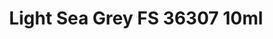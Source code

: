 ---
layout: product
title: "Light Sea Grey FS 36307 10ml"
price: "330" 
desc: "Acrylic Laquer 10mL"
img_path: "/assets/img/RC250.webp"
brand: "AK "
available: true
special_offer: false
new: false
soon: false
cat: "020000"
subcat: "020200"
subsubcat: "020201"
sifra: "RC250"
popular: false
spec: true
---